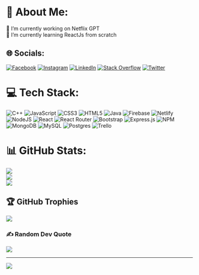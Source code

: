 # 💫 About Me:
🔭 I’m currently working on Netflix GPT <br>🌱 I’m currently learning ReactJs from scratch


## 🌐 Socials:
[![Facebook](https://img.shields.io/badge/Facebook-%231877F2.svg?logo=Facebook&logoColor=white)](https://facebook.com/mohit.dayma.393) [![Instagram](https://img.shields.io/badge/Instagram-%23E4405F.svg?logo=Instagram&logoColor=white)](https://instagram.com/mohit13_10) [![LinkedIn](https://img.shields.io/badge/LinkedIn-%230077B5.svg?logo=linkedin&logoColor=white)](https://linkedin.com/in/mohit-dayma-421731192) [![Stack Overflow](https://img.shields.io/badge/-Stackoverflow-FE7A16?logo=stack-overflow&logoColor=white)](https://stackoverflow.com/users/16973433) [![Twitter](https://img.shields.io/badge/Twitter-%231DA1F2.svg?logo=Twitter&logoColor=white)](https://twitter.com/Mohit13_10) 

# 💻 Tech Stack:
![C++](https://img.shields.io/badge/c++-%2300599C.svg?style=plastic&logo=c%2B%2B&logoColor=white) ![JavaScript](https://img.shields.io/badge/javascript-%23323330.svg?style=plastic&logo=javascript&logoColor=%23F7DF1E) ![CSS3](https://img.shields.io/badge/css3-%231572B6.svg?style=plastic&logo=css3&logoColor=white) ![HTML5](https://img.shields.io/badge/html5-%23E34F26.svg?style=plastic&logo=html5&logoColor=white) ![Java](https://img.shields.io/badge/java-%23ED8B00.svg?style=plastic&logo=java&logoColor=white) ![Firebase](https://img.shields.io/badge/firebase-%23039BE5.svg?style=plastic&logo=firebase) ![Netlify](https://img.shields.io/badge/netlify-%23000000.svg?style=plastic&logo=netlify&logoColor=#00C7B7) ![NodeJS](https://img.shields.io/badge/node.js-6DA55F?style=plastic&logo=node.js&logoColor=white) ![React](https://img.shields.io/badge/react-%2320232a.svg?style=plastic&logo=react&logoColor=%2361DAFB) ![React Router](https://img.shields.io/badge/React_Router-CA4245?style=plastic&logo=react-router&logoColor=white) ![Bootstrap](https://img.shields.io/badge/bootstrap-%23563D7C.svg?style=plastic&logo=bootstrap&logoColor=white) ![Express.js](https://img.shields.io/badge/express.js-%23404d59.svg?style=plastic&logo=express&logoColor=%2361DAFB) ![NPM](https://img.shields.io/badge/NPM-%23000000.svg?style=plastic&logo=npm&logoColor=white) ![MongoDB](https://img.shields.io/badge/MongoDB-%234ea94b.svg?style=plastic&logo=mongodb&logoColor=white) ![MySQL](https://img.shields.io/badge/mysql-%2300f.svg?style=plastic&logo=mysql&logoColor=white) ![Postgres](https://img.shields.io/badge/postgres-%23316192.svg?style=plastic&logo=postgresql&logoColor=white) ![Trello](https://img.shields.io/badge/Trello-%23026AA7.svg?style=plastic&logo=Trello&logoColor=white)
# 📊 GitHub Stats:
![](https://github-readme-stats.vercel.app/api?username=Mohit1310&theme=dark&hide_border=false&include_all_commits=false&count_private=false)<br/>
![](https://github-readme-streak-stats.herokuapp.com/?user=Mohit1310&theme=dark&hide_border=false)<br/>
![](https://github-readme-stats.vercel.app/api/top-langs/?username=Mohit1310&theme=dark&hide_border=false&include_all_commits=false&count_private=false&layout=compact)

## 🏆 GitHub Trophies
![](https://github-profile-trophy.vercel.app/?username=Mohit1310&theme=radical&no-frame=false&no-bg=false&margin-w=4)

### ✍️ Random Dev Quote
![](https://quotes-github-readme.vercel.app/api?type=horizontal&theme=radical)

---
[![](https://visitcount.itsvg.in/api?id=Mohit1310&icon=0&color=0)](https://visitcount.itsvg.in)

<!-- Proudly created with GPRM ( https://gprm.itsvg.in ) -->
